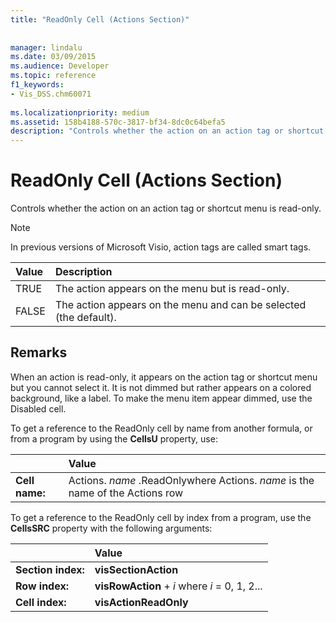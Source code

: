 ```yaml
---
title: "ReadOnly Cell (Actions Section)"
 
 
manager: lindalu
ms.date: 03/09/2015
ms.audience: Developer
ms.topic: reference
f1_keywords:
- Vis_DSS.chm60071
 
ms.localizationpriority: medium
ms.assetid: 158b4188-570c-3817-bf34-8dc0c64befa5
description: "Controls whether the action on an action tag or shortcut menu is read-only."
---
```


# ReadOnly Cell (Actions Section)

Controls whether the action on an action tag or shortcut menu is read-only. 
  
> [!NOTE]
> In previous versions of Microsoft Visio, action tags are called smart tags. 
  
|**Value**|**Description**|
|:-----|:-----|
|TRUE  <br/> |The action appears on the menu but is read-only. |
|FALSE  <br/> |The action appears on the menu and can be selected (the default). |
   
## Remarks

When an action is read-only, it appears on the action tag or shortcut menu but you cannot select it. It is not dimmed but rather appears on a colored background, like a label. To make the menu item appear dimmed, use the Disabled cell. 
  
To get a reference to the ReadOnly cell by name from another formula, or from a program by using the **CellsU** property, use: 
  
||Value |
|:-----|:-----|
|**Cell name:**  <br/> |Actions. *name*  .ReadOnlywhere Actions.  *name*  is the name of the Actions row  <br/> |
   
To get a reference to the ReadOnly cell by index from a program, use the **CellsSRC** property with the following arguments: 
  
||Value |
|:-----|:-----|
|**Section index:**  <br/> |**visSectionAction** <br/> |
|**Row index:**  <br/> |**visRowAction** +  *i*  where  *i*  = 0, 1, 2... |
|**Cell index:**  <br/> |**visActionReadOnly** <br/> |
   

